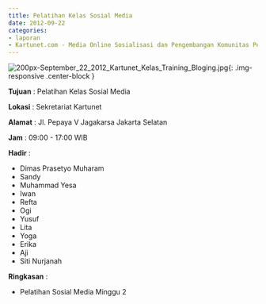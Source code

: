 ```yaml
---
title: Pelatihan Kelas Sosial Media
date: 2012-09-22
categories:
- laporan
- Kartunet.com - Media Online Sosialisasi dan Pengembangan Komunitas Pemuda dengan Disabilitas
---
```

![200px-September_22_2012_Kartunet_Kelas_Training_Bloging.jpg](/uploads/200px-September_22_2012_Kartunet_Kelas_Training_Bloging.jpg){: .img-responsive .center-block }

**Tujuan** : Pelatihan Kelas Sosial Media

**Lokasi** : Sekretariat Kartunet

**Alamat** : Jl. Pepaya V Jagakarsa Jakarta Selatan

**Jam** : 09:00 - 17:00 WIB

**Hadir** : 
* Dimas Prasetyo Muharam
* Sandy
* Muhammad Yesa
* Iwan
* Refta
* Ogi
* Yusuf
* Lita
* Yoga
* Erika
* Aji
* Siti Nurjanah

**Ringkasan** : 
* Pelatihan Sosial Media Minggu 2
